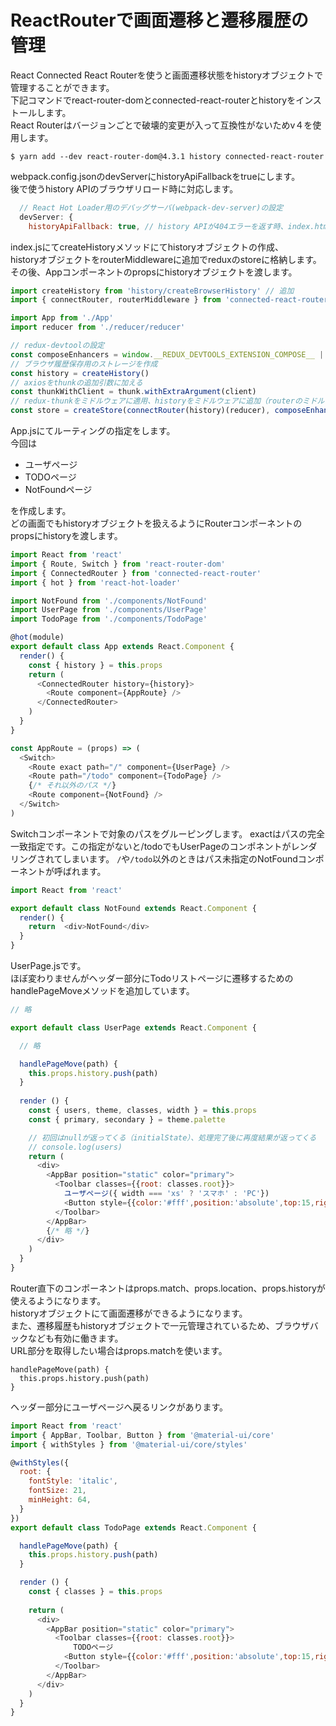 # ReactRouterで画面遷移と遷移履歴の管理

React Connected React Routerを使うと画面遷移状態をhistoryオブジェクトで管理することができます。  
下記コマンドでreact-router-domとconnected-react-routerとhistoryをインストールします。  
React Routerはバージョンごとで破壊的変更が入って互換性がないためv４を使用します。  

```
$ yarn add --dev react-router-dom@4.3.1 history connected-react-router
```

webpack.config.jsonのdevServerにhistoryApiFallbackをtrueにします。  
後で使うhistory APIのブラウザリロード時に対応します。

```webpack.config.js
  // React Hot Loader用のデバッグサーバ(webpack-dev-server)の設定
  devServer: {
    historyApiFallback: true, // history APIが404エラーを返す時、index.htmlに遷移(ブラウザリロード時など) 
```

index.jsにてcreateHistoryメソッドにてhistoryオブジェクトの作成、  
historyオブジェクトをrouterMiddlewareに追加でreduxのstoreに格納します。  
その後、Appコンポーネントのpropsにhistoryオブジェクトを渡します。  

```index.js
import createHistory from 'history/createBrowserHistory' // 追加
import { connectRouter, routerMiddleware } from 'connected-react-router' // 追加

import App from './App'
import reducer from './reducer/reducer'

// redux-devtoolの設定
const composeEnhancers = window.__REDUX_DEVTOOLS_EXTENSION_COMPOSE__ || compose
// ブラウザ履歴保存用のストレージを作成
const history = createHistory()
// axiosをthunkの追加引数に加える
const thunkWithClient = thunk.withExtraArgument(client)
// redux-thunkをミドルウェアに適用、historyをミドルウェアに追加（routerのミドルウェアを追加）
const store = createStore(connectRouter(history)(reducer), composeEnhancers(applyMiddleware(routerMiddleware(history),thunkWithClient)))

```

App.jsにてルーティングの指定をします。  
今回は  

* ユーザページ
* TODOページ
* NotFoundページ

を作成します。  
どの画面でもhistoryオブジェクトを扱えるようにRouterコンポーネントのpropsにhistoryを渡します。  

```App.js
import React from 'react'
import { Route, Switch } from 'react-router-dom'
import { ConnectedRouter } from 'connected-react-router'
import { hot } from 'react-hot-loader'

import NotFound from './components/NotFound'
import UserPage from './components/UserPage'
import TodoPage from './components/TodoPage'

@hot(module)
export default class App extends React.Component {
  render() {
    const { history } = this.props
    return (
      <ConnectedRouter history={history}>
        <Route component={AppRoute} />
      </ConnectedRouter>
    )
  }
}

const AppRoute = (props) => (
  <Switch>
    <Route exact path="/" component={UserPage} />
    <Route path="/todo" component={TodoPage} /> 
    {/* それ以外のパス */}
    <Route component={NotFound} />　
  </Switch>
)
```

Switchコンポーネントで対象のパスをグルーピングします。
exactはパスの完全一致指定です。この指定がないと/todoでもUserPageのコンポネントがレンダリングされてしまいます。
`/`や`/todo`以外のときはパス未指定のNotFoundコンポーネントが呼ばれます。

```NotFound.js
import React from 'react'

export default class NotFound extends React.Component {
  render() {
    return  <div>NotFound</div>
  }
}
```

UserPage.jsです。  
ほぼ変わりませんがヘッダー部分にTodoリストページに遷移するためのhandlePageMoveメソッドを追加しています。  

```UserPage.js
// 略

export default class UserPage extends React.Component {

  // 略

  handlePageMove(path) {
    this.props.history.push(path)
  }
  
  render () {
    const { users, theme, classes, width } = this.props
    const { primary, secondary } = theme.palette

    // 初回はnullが返ってくる（initialState）、処理完了後に再度結果が返ってくる
    // console.log(users)
    return (
      <div>
        <AppBar position="static" color="primary">
          <Toolbar classes={{root: classes.root}}>
            ユーザページ({ width === 'xs' ? 'スマホ' : 'PC'})
            <Button style={{color:'#fff',position:'absolute',top:15,right:0}} onClick={()=> this.handlePageMove('/todo')}>TODOページへ</Button>
          </Toolbar>
        </AppBar>
        {/* 略 */}
      </div>
    )
  }
}
```

Router直下のコンポーネントはprops.match、props.location、props.historyが使えるようになります。  
historyオブジェクトにて画面遷移ができるようになります。  
また、遷移履歴もhistoryオブジェクトで一元管理されているため、ブラウザバックなども有効に働きます。  
URL部分を取得したい場合はprops.matchを使います。  

```
handlePageMove(path) {
  this.props.history.push(path)
}
```

ヘッダー部分にユーザページへ戻るリンクがあります。  

```TodoPage.js
import React from 'react'
import { AppBar, Toolbar, Button } from '@material-ui/core'
import { withStyles } from '@material-ui/core/styles'

@withStyles({
  root: {
    fontStyle: 'italic',
    fontSize: 21,
    minHeight: 64,
  }
})
export default class TodoPage extends React.Component {

  handlePageMove(path) {
    this.props.history.push(path)
  }

  render () {
    const { classes } = this.props
    
    return (
      <div>
        <AppBar position="static" color="primary">
          <Toolbar classes={{root: classes.root}}>
              TODOページ
            <Button style={{color:'#fff',position:'absolute',top:15,right:0}} onClick={()=> this.handlePageMove('/')}>ユーザページへ</Button>
          </Toolbar>
        </AppBar>
      </div>
    )
  }
}
```